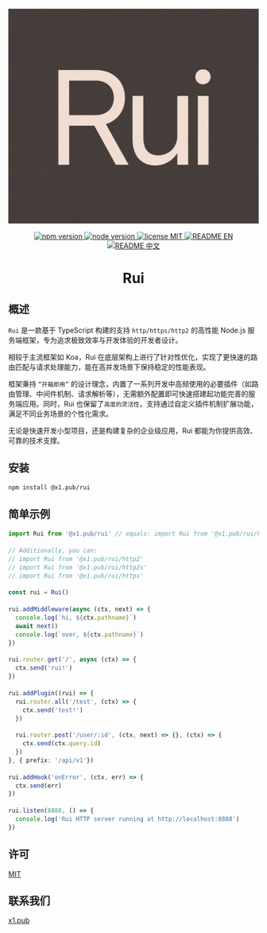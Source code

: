 <p align="center">
  <img src="https://github.com/x1-pub/rui/raw/main/docs/logo.jpg" alt="Rui is a TypeScript-based Node.js server-side framework"/>
</p>

<p align="center">
  <a href="https://www.npmjs.com/package/@x1.pub/rui">
    <img src="https://img.shields.io/badge/npm-%3E%3D10-blue" alt="npm version" >
  </a>
  <a href="https://nodejs.org/en/about/previous-releases">
    <img src="https://img.shields.io/badge/node-%3E%3D18-green" alt="node version">
  </a>
  <a href="https://github.com/x1-pub/rui/raw/main/LICENSE">
    <img src="https://img.shields.io/badge/license-MIT-yellow" alt="license MIT">
  </a>
  <a href="https://github.com/x1-pub/rui/blob/main/README.md">
    <img src="https://img.shields.io/badge/README-EN-yellow" alt="README EN">
  </a>
  <a href="https://github.com/x1-pub/rui/blob/main/README-CN.md">
    <img src="https://img.shields.io/badge/README-%E4%B8%AD%E6%96%87-yellow" alt="README 中文">
  </a>
</p>

<h1 align="center">Rui</h1>

## 概述

`Rui` 是一款基于 TypeScript 构建的支持 `http/https/http2` 的高性能 Node.js 服务端框架，专为追求极致效率与开发体验的开发者设计。

相较于主流框架如 Koa，Rui 在底层架构上进行了针对性优化，实现了更快速的路由匹配与请求处理能力，能在高并发场景下保持稳定的性能表现。

框架秉持 `“开箱即用”` 的设计理念，内置了一系列开发中高频使用的必要插件（如路由管理、中间件机制、请求解析等），无需额外配置即可快速搭建起功能完善的服务端应用。同时，Rui 也保留了`高度的灵活性`，支持通过自定义插件机制扩展功能，满足不同业务场景的个性化需求。

无论是快速开发小型项目，还是构建复杂的企业级应用，Rui 都能为你提供高效、可靠的技术支撑。

## 安装

```shell
npm install @x1.pub/rui
```

## 简单示例

```typescript
import Rui from '@x1.pub/rui' // equals: import Rui from '@x1.pub/rui/http'

// Additionally, you can:
// import Rui from '@x1.pub/rui/http2'
// import Rui from '@x1.pub/rui/http2s'
// import Rui from '@x1.pub/rui/https'

const rui = Rui()

rui.addMiddleware(async (ctx, next) => {
  console.log(`hi, ${ctx.pathname}`)
  await next()
  console.log(`over, ${ctx.pathname}`)
})

rui.router.get('/', async (ctx) => {
  ctx.send('rui!')
})

rui.addPlugin((rui) => {
  rui.router.all('/test', (ctx) => {
    ctx.send('test!')
  })

  rui.router.post('/user/:id', (ctx, next) => {}, (ctx) => {
    ctx.send(ctx.query.id)
  })
}, { prefix: '/api/v1'})

rui.addHook('onError', (ctx, err) => {
  ctx.send(err)
})

rui.listen(8888, () => {
  console.log('Rui HTTP server running at http://localhost:8888')
})
```

## 许可

[MIT](https://github.com/x1-pub/rui/raw/main/LICENSE)

## 联系我们

[x1.pub](https://x1.pub/about)